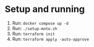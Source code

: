 # Setup and running

1. Run: `docker compose up -d`
2. Run: `./setup-moto.sh`
3. Run: `terraform init`
4. Run: `terraform apply -auto-approve`
